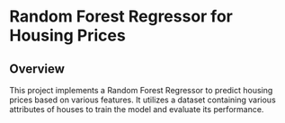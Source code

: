 # Random Forest Regressor for Housing Prices

## Overview
This project implements a Random Forest Regressor to predict housing prices based on various features. It utilizes a dataset containing various attributes of houses to train the model and evaluate its performance.
